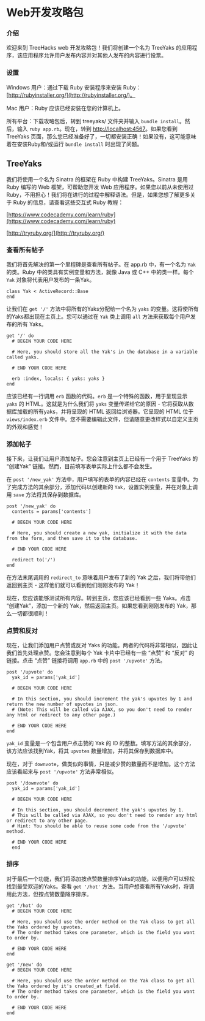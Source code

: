 # Web开发攻略包

### 介绍

欢迎来到 TreeHacks web 开发攻略包！我们将创建一个名为 TreeYaks 的应用程序，该应用程序允许用户发布内容并对其他人发布的内容进行投票。

### 设置

Windows 用户：通过下载 Ruby 安装程序来安装 Ruby：[http://rubyinstaller.org/](http://rubyinstaller.org/)。

Mac 用户：Ruby 应该已经安装在您的计算机上。

所有平台：下载攻略包后，转到 treeyaks/ 文件夹并输入 `bundle install`。然后，输入 `ruby app.rb`。现在，转到 [http://localhost:4567](http://localhost:4567)。如果您看到 TreeYaks 页面，那么您已经准备好了，一切都安装正确！如果没有，这可能意味着在安装Ruby和/或运行 `bundle install` 时出现了问题。

## TreeYaks

我们将使用一个名为 Sinatra 的框架在 Ruby 中构建 TreeYaks。Sinatra 是用 Ruby 编写的 Web 框架，可帮助您开发 Web 应用程序。如果您以前从未使用过 Ruby，不用担心！我们将在进行的过程中解释语法。但是，如果您想了解更多关于 Ruby 的信息，请查看这些交互式 Ruby 教程：

[https://www.codecademy.com/learn/ruby](https://www.codecademy.com/learn/ruby)

[http://tryruby.org/](http://tryruby.org/)

### 查看所有帖子

我们将首先解决的第一个里程碑是查看所有帖子。在 app.rb 中，有一个名为 `Yak` 的类。Ruby 中的类具有实例变量和方法，就像 Java 或 C++ 中的类一样。每个 `Yak` 对象将代表用户发布的一条Yak。


```
class Yak < ActiveRecord::Base
end
```
让我们在 `get '/'` 方法中将所有的Yaks分配给一个名为 `yaks` 的变量。这将使所有的Yaks都出现在主页上。您可以通过在 `Yak` 类上调用 `all` 方法来获取每个用户发布的所有 Yaks。


```
get '/' do
  # BEGIN YOUR CODE HERE
  
  # Here, you should store all the Yak's in the database in a variable called yaks.
  
  # END YOUR CODE HERE
  
  erb :index, locals: { yaks: yaks }
end
```

应该已经有一行调用 `erb` 函数的代码。`erb` 是一个特殊的函数，用于呈现显示 `yaks` 的 HTML。这就是为什么我们将 `yaks` 变量传递给它的原因 - 它将获取从数据库加载的所有yaks，并将呈现的 HTML 返回给浏览器。它呈现的 HTML 位于 `views/index.erb` 文件中。您不需要编辑此文件，但请随意更改样式以自定义主页的外观和感觉！

### 添加帖子

接下来，让我们让用户添加帖子。您会注意到主页上已经有一个用于 TreeYaks 的 “创建Yak” 链接。然而，目前填写表单实际上什么都不会发生。

在 `post '/new_yak'` 方法中，用户填写的表单的内容已经在 `contents` 变量中。为了完成方法的其余部分，添加代码以创建新的 `Yak`，设置实例变量，并在对象上调用 `save` 方法将其保存到数据库。



```
post '/new_yak' do  
  contents = params['contents']
  
  # BEGIN YOUR CODE HERE
  
  # Here, you should create a new yak, initialize it with the data from the form, and then save it to the database.
  
  # END YOUR CODE HERE
    
  redirect to('/')
end
```

在方法末尾调用的 `redirect_to` 意味着用户发布了新的 Yak 之后，我们将带他们返回到主页 - 这样他们就可以看到他们刚刚发布的 Yak！

现在，您应该能够测试所有内容。转到主页，您应该已经看到一些 Yaks。点击 “创建Yak”，添加一个新的 Yak，然后返回主页。如果您看到刚刚发布的 Yak，那么一切都很顺利！

### 点赞和反对

现在，让我们添加用户点赞或反对 Yaks 的功能。两者的代码将非常相似，因此让我们首先处理点赞。您会注意到每个 Yak 卡片中已经有一些 “点赞” 和 “反对” 的链接。点击 “点赞” 链接将调用 `app.rb` 中的 `post '/upvote'` 方法。



```
post '/upvote' do
  yak_id = params['yak_id']

  # BEGIN YOUR CODE HERE
  
  # In this section, you should increment the yak's upvotes by 1 and return the new number of upvotes in json.
  # (Note: This will be called via AJAX, so you don't need to render any html or redirect to any other page.)
  
  # END YOUR CODE HERE
end
```

`yak_id` 变量是一个包含用户点击赞的 Yak 的 ID 的整数。填写方法的其余部分，该方法应该找到Yak，将其 `upvotes` 数量增加，并将其保存到数据库中。

现在，对于 `downvote`，做类似的事情，只是减少赞的数量而不是增加。这个方法应该看起来与 `post '/upvote'` 方法非常相似。



```
post '/downvote' do
  yak_id = params['yak_id']
  
  # BEGIN YOUR CODE HERE
  
  # In this section, you should decrement the yak's upvotes by 1.   
  # This will be called via AJAX, so you don't need to render any html or redirect to any other page.
  # Hint: You should be able to reuse some code from the '/upvote' method.
  
  # END YOUR CODE HERE
  end
```

### 排序

对于最后一个功能，我们将添加按点赞数量排序Yaks的功能，以便用户可以轻松找到最受欢迎的Yaks。查看 `get '/hot'` 方法。当用户想查看所有Yaks时，将调用此方法，但按点赞数量降序排序。


```
get '/hot' do
  # BEGIN YOUR CODE HERE
  
  # Here, you should use the order method on the Yak class to get all the Yaks ordered by upvotes.
  # The order method takes one parameter, which is the field you want to order by.
  
  # END YOUR CODE HERE
end
```

```
get '/new' do
  # BEGIN YOUR CODE HERE
  
  # Here, you should use the order method on the Yak class to get all the Yaks ordered by it's created_at field.
  # The order method takes one parameter, which is the field you want to order by.
  
  # END YOUR CODE HERE
end
```






